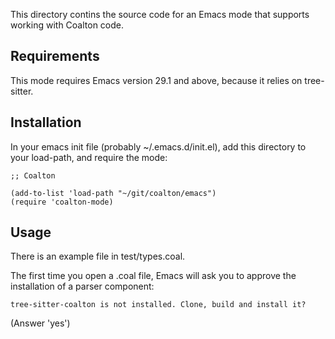 This directory contins the source code for an Emacs mode that supports
working with Coalton code.

## Requirements

This mode requires Emacs version 29.1 and above, because it relies on
tree-sitter.

## Installation

In your emacs init file (probably ~/.emacs.d/init.el), 
add this directory to your load-path, and require the mode:

    ;; Coalton
    
    (add-to-list 'load-path "~/git/coalton/emacs")
    (require 'coalton-mode)

## Usage

There is an example file in test/types.coal.

The first time you open a .coal file, Emacs will ask you to approve
the installation of a parser component:

    tree-sitter-coalton is not installed. Clone, build and install it?
    
(Answer 'yes')
